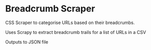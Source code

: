 # Breadcrumb Scraper
CSS Scraper to categorise URLs based on their breadcrumbs.

Uses Scrapy to extract breadcrumb trails for a list of URLs in a CSV

Outputs to JSON file